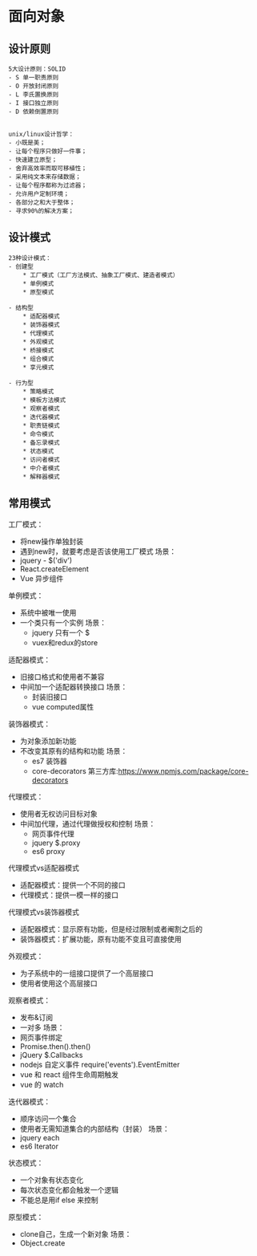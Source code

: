 # 面向对象

## 设计原则
    5大设计原则：SOLID
    - S 单一职责原则
    - O 开放封闭原则
    - L 李氏置换原则
    - I 接口独立原则
    - D 依赖倒置原则


    unix/linux设计哲学：
    - 小既是美；
    - 让每个程序只做好一件事；
    - 快速建立原型；
    - 舍弃高效率而取可移植性；
    - 采用纯文本来存储数据；
    - 让每个程序都称为过滤器；
    - 允许用户定制环境；
    - 各部分之和大于整体；
    - 寻求90%的解决方案；


## 设计模式
    23种设计模式：
    - 创建型
        * 工厂模式（工厂方法模式、抽象工厂模式、建造者模式）
        * 单例模式
        * 原型模式

    - 结构型
        * 适配器模式
        * 装饰器模式
        * 代理模式
        * 外观模式
        * 桥接模式
        * 组合模式
        * 享元模式

    - 行为型
        * 策略模式
        * 模板方法模式
        * 观察者模式
        * 迭代器模式
        * 职责链模式
        * 命令模式
        * 备忘录模式
        * 状态模式
        * 访问者模式
        * 中介者模式
        * 解释器模式


## 常用模式       

工厂模式：
 - 将new操作单独封装
 - 遇到new时，就要考虑是否该使用工厂模式
场景：
  - jquery - $('div')
  - React.createElement
  - Vue 异步组件

单例模式：
- 系统中被唯一使用
- 一个类只有一个实例
场景：
  - jquery 只有一个 $
  - vuex和redux的store

适配器模式：
- 旧接口格式和使用者不兼容
- 中间加一个适配器转换接口
场景：
  - 封装旧接口
  - vue computed属性

装饰器模式：
- 为对象添加新功能
- 不改变其原有的结构和功能
场景：
  - es7 装饰器
  - core-decorators 第三方库:https://www.npmjs.com/package/core-decorators


代理模式：
- 使用者无权访问目标对象
- 中间加代理，通过代理做授权和控制
场景：
  - 网页事件代理
  - jquery $.proxy
  - es6 proxy

代理模式vs适配器模式
- 适配器模式：提供一个不同的接口
- 代理模式：提供一模一样的接口

代理模式vs装饰器模式
- 适配器模式：显示原有功能，但是经过限制或者阉割之后的
- 装饰器模式：扩展功能，原有功能不变且可直接使用


外观模式：
- 为子系统中的一组接口提供了一个高层接口
- 使用者使用这个高层接口


观察者模式：
- 发布&订阅
- 一对多
场景：
- 网页事件绑定
- Promise.then().then()
- jQuery $.Callbacks
- nodejs 自定义事件 require('events').EventEmitter
- vue 和 react 组件生命周期触发
- vue 的 watch

迭代器模式：
- 顺序访问一个集合
- 使用者无需知道集合的内部结构（封装）
场景：
- jquery each
- es6 Iterator


状态模式：
- 一个对象有状态变化
- 每次状态变化都会触发一个逻辑
- 不能总是用if else 来控制


原型模式：
- clone自己，生成一个新对象
场景：
- Object.create